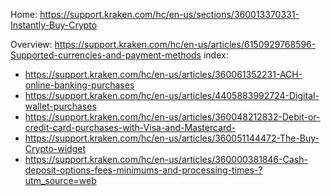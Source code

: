 Home: https://support.kraken.com/hc/en-us/sections/360013370331-Instantly-Buy-Crypto

Overview: https://support.kraken.com/hc/en-us/articles/6150929768596-Supported-currencies-and-payment-methods
index:
- https://support.kraken.com/hc/en-us/articles/360061352231-ACH-online-banking-purchases
- https://support.kraken.com/hc/en-us/articles/4405883992724-Digital-wallet-purchases
- https://support.kraken.com/hc/en-us/articles/360048212832-Debit-or-credit-card-purchases-with-Visa-and-Mastercard-
- https://support.kraken.com/hc/en-us/articles/360051144472-The-Buy-Crypto-widget
- https://support.kraken.com/hc/en-us/articles/360000381846-Cash-deposit-options-fees-minimums-and-processing-times-?utm_source=web
